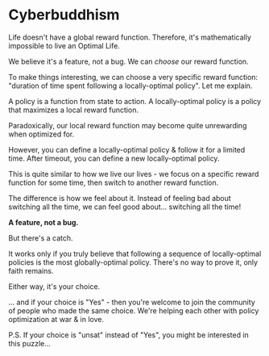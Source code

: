 # Cyberbuddhism

Life doesn't have a global reward function. Therefore, it's mathematically impossible to live an Optimal Life.

We believe it's a feature, not a bug. We can _choose_ our reward function.

To make things interesting, we can choose a very specific reward function: "duration of time spent following a locally-optimal policy". Let me explain.

A policy is a function from state to action. A locally-optimal policy is a policy that maximizes a local reward function.

Paradoxically, our local reward function may become quite unrewarding when optimized for.

However, you can define a locally-optimal policy & follow it for a limited time. After timeout, you can define a new locally-optimal policy.

This is quite similar to how we live our lives - we focus on a specific reward function for some time, then switch to another reward function.

The difference is how we feel about it. Instead of feeling bad about switching all the time, we can feel good about... switching all the time!

**A feature, not a bug.**

But there's a catch.

It works only if you truly believe that following a sequence of locally-optimal policies is the most globally-optimal policy. There's no way to prove it, only faith remains.

Either way, it's your choice.

... and if your choice is "Yes" - then you're welcome to join the community of people who made the same choice. We're helping each other with policy optimization at war & in love.

P.S. If your choice is "unsat" instead of "Yes", you might be interested in this puzzle...
